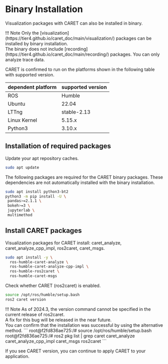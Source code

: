 # Binary Installation

Visualization packages with CARET can also be installed in binary.

<prettier-ignore-start>
!!! Note
    Only the [visualization](https://tier4.github.io/caret_doc/main/visualization/) packages can be installed by binary installation.<br>
    The binary does not include [recording](https://tier4.github.io/caret_doc/main/recording/) packages. You can only analyze trace data.
<prettier-ignore-end>

CARET is confirmed to run on the platforms shown in the following table with supported version.

| dependent platform | supported version |
| ------------------ | ----------------- |
| ROS                | Humble            |
| Ubuntu             | 22.04             |
| LTTng              | stable-2.13       |
| Linux Kernel       | 5.15.x            |
| Python3            | 3.10.x            |

## Installation of required packages

Update your apt repository caches.

```bash
sudo apt update
```

The following packages are required for the CARET binary packages. These dependencies are not automatically installed with the binary installation.

```bash
sudo apt install python3-bt2
python3 -m pip install -U \
 pandas>=2.1.1 \
 bokeh>=3 \
 jupyterlab \
 multimethod
```

## Install CARET packages

Visualization packages for CARET install: caret_analyze, caret_analyze_cpp_impl, ros2caret, caret_msgs.

```bash
sudo apt install -y \
  ros-humble-caret-analyze \
  ros-humble-caret-analyze-cpp-impl \
  ros-humble-ros2caret \
  ros-humble-caret-msgs
```

Check whether CARET (ros2caret) is enabled.

```bash
source /opt/ros/humble/setup.bash
ros2 caret version
````

<prettier-ignore-start>
!!! Note
    As of 2024.3, the version command cannot be specified in the current release of ros2caret.<br>
    A fix for this bug will be released in the near future.<br>
    You can confirm that the installation was successful by using the alternative method.
    ```
    root@f2fd836ae725:/# source /opt/ros/humble/setup.bash
    root@f2fd836ae725:/# ros2 pkg list | grep caret
    caret_analyze
    caret_analyze_cpp_impl
    caret_msgs
    ros2caret
    ```
<prettier-ignore-end>

If you see CARET version, you can continue to apply CARET to your application.
